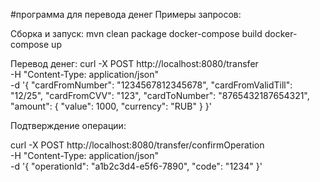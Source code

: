 #программа для перевода денег 
Примеры запросов:

Сборка и запуск:
mvn clean package
docker-compose build
docker-compose up


Перевод денег:
curl -X POST http://localhost:8080/transfer \
  -H "Content-Type: application/json" \
  -d '{
    "cardFromNumber": "1234567812345678",
    "cardFromValidTill": "12/25",
    "cardFromCVV": "123",
    "cardToNumber": "8765432187654321",
    "amount": {
      "value": 1000,
      "currency": "RUB"
    }
  }'


Подтверждение операции:

curl -X POST http://localhost:8080/transfer/confirmOperation \
  -H "Content-Type: application/json" \
  -d '{
    "operationId": "a1b2c3d4-e5f6-7890",
    "code": "1234"
  }'
